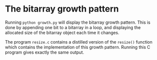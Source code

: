 The bitarray growth pattern
===========================

Running `python growth.py` will display the bitarray growth pattern.
This is done by appending one bit to a bitarray in a loop, and displaying
the allocated size of the bitarray object each time it changes.

The program `resize.c` contains a distilled version of the `resize()`
function which contains the implementation of this growth pattern.
Running this C program gives exactly the same output.
